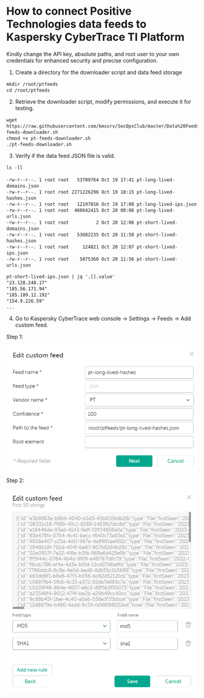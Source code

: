 # How to connect Positive Technologies data feeds to Kaspersky CyberTrace TI Platform
Kindly change the API key, absolute paths, and root user to your own credentials for enhanced security and precise configuration.

1. Create a directory for the downloader script and data feed storage
```
mkdir /root/ptfeeds
cd /root/ptfeeds
```
2. Retrieve the downloader script, modify permissions, and execute it for testing.
```
wget https://raw.githubusercontent.com/kmssrv/SecOpsClub/master/Data%20Feeds/Kaspersky%20CyberTrace%20%2B%20Positive%20Technologies%20Data%20Feeds/pt-feeds-downloader.sh
chmod +x pt-feeds-downloader.sh
./pt-feeds-downloader.sh
```
3. Verify if the data feed JSON file is valid.
```
ls -ll

-rw-r--r--. 1 root root   53709764 Oct 19 17:41 pt-long-lived-domains.json
-rw-r--r--. 1 root root 2271226296 Oct 19 18:15 pt-long-lived-hashes.json
-rw-r--r--. 1 root root   12197016 Oct 19 17:08 pt-long-lived-ips.json
-rw-r--r--. 1 root root  460642415 Oct 20 00:06 pt-long-lived-urls.json
-rw-r--r--. 1 root root          2 Oct 20 12:06 pt-short-lived-domains.json
-rw-r--r--. 1 root root   53682235 Oct 20 11:58 pt-short-lived-hashes.json
-rw-r--r--. 1 root root     124821 Oct 20 12:07 pt-short-lived-ips.json
-rw-r--r--. 1 root root    5075360 Oct 20 11:56 pt-short-lived-urls.json
```
```
pt-short-lived-ips.json | jq '.[].value'
"23.128.248.17"
"185.56.171.94"
"185.189.12.192"
"154.9.226.59"
...
```
4. Go to Kaspersky CyberTrace web console -> Settings -> Feeds -> Add custom feed.

Step 1:

![Kaspersky CyberTrace - Step 1](img/001.png)

Step 2:

![Kaspersky CyberTrace - Step 2](img/002.png)
